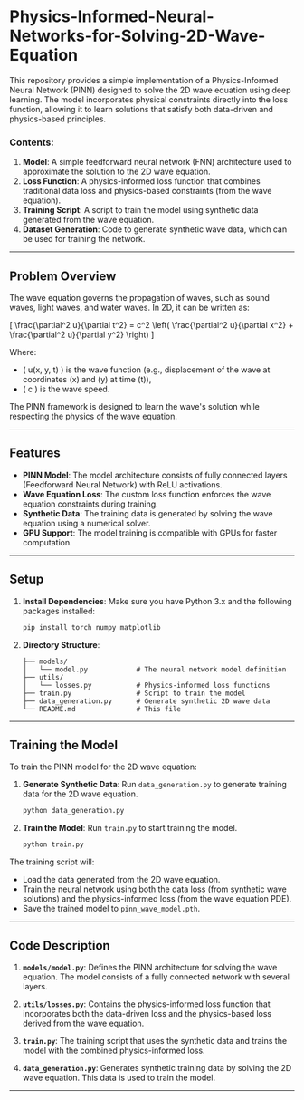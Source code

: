 # Physics-Informed-Neural-Networks-for-Solving-2D-Wave-Equation

 

This repository provides a simple implementation of a Physics-Informed Neural Network (PINN) designed to solve the 2D wave equation using deep learning. The model incorporates physical constraints directly into the loss function, allowing it to learn solutions that satisfy both data-driven and physics-based principles.

### Contents:
1. **Model**: A simple feedforward neural network (FNN) architecture used to approximate the solution to the 2D wave equation.
2. **Loss Function**: A physics-informed loss function that combines traditional data loss and physics-based constraints (from the wave equation).
3. **Training Script**: A script to train the model using synthetic data generated from the wave equation.
4. **Dataset Generation**: Code to generate synthetic wave data, which can be used for training the network.

---

## Problem Overview

The wave equation governs the propagation of waves, such as sound waves, light waves, and water waves. In 2D, it can be written as:

\[
\frac{\partial^2 u}{\partial t^2} = c^2 \left( \frac{\partial^2 u}{\partial x^2} + \frac{\partial^2 u}{\partial y^2} \right)
\]

Where:
- \( u(x, y, t) \) is the wave function (e.g., displacement of the wave at coordinates \(x\) and \(y\) at time \(t\)),
- \( c \) is the wave speed.

The PINN framework is designed to learn the wave's solution while respecting the physics of the wave equation.

---

## Features

- **PINN Model**: The model architecture consists of fully connected layers (Feedforward Neural Network) with ReLU activations.
- **Wave Equation Loss**: The custom loss function enforces the wave equation constraints during training.
- **Synthetic Data**: The training data is generated by solving the wave equation using a numerical solver.
- **GPU Support**: The model training is compatible with GPUs for faster computation.

---

## Setup

1. **Install Dependencies**:
    Make sure you have Python 3.x and the following packages installed:
    ```bash
    pip install torch numpy matplotlib
    ```

2. **Directory Structure**:
    ```
    ├── models/
    │   └── model.py            # The neural network model definition
    ├── utils/
    │   └── losses.py           # Physics-informed loss functions
    ├── train.py                # Script to train the model
    ├── data_generation.py      # Generate synthetic 2D wave data
    └── README.md               # This file
    ```

---

## Training the Model

To train the PINN model for the 2D wave equation:

1. **Generate Synthetic Data**:
    Run `data_generation.py` to generate training data for the 2D wave equation.
    ```bash
    python data_generation.py
    ```

2. **Train the Model**:
    Run `train.py` to start training the model.
    ```bash
    python train.py
    ```

The training script will:
- Load the data generated from the 2D wave equation.
- Train the neural network using both the data loss (from synthetic wave solutions) and the physics-informed loss (from the wave equation PDE).
- Save the trained model to `pinn_wave_model.pth`.

---

## Code Description

1. **`models/model.py`**:
    Defines the PINN architecture for solving the wave equation. The model consists of a fully connected network with several layers.
    
2. **`utils/losses.py`**:
    Contains the physics-informed loss function that incorporates both the data-driven loss and the physics-based loss derived from the wave equation.
    
3. **`train.py`**:
    The training script that uses the synthetic data and trains the model with the combined physics-informed loss.

4. **`data_generation.py`**:
    Generates synthetic training data by solving the 2D wave equation. This data is used to train the model.

---

